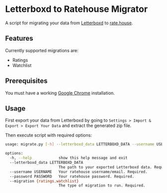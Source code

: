 # Letterboxd to Ratehouse Migrator

A script for migrating your data from [Letterboxd](https://letterboxd.com) to [rate.house](https://rate.house/).

## Features
Currently supported migrations are:
- Ratings
- Watchlist

## Prerequisites
You must have a working [Google Chrome](https://www.google.com/intl/en_uk/chrome/) installation.

## Usage
First export your data from Letterboxd by going to `Settings > Import & Export > Export Your Data` and extract the generated zip file.

Then execute script with required options:
```bash
usage: migrate.py [-h] --letterboxd_data LETTERBOXD_DATA --username USERNAME --password PASSWORD --migration {ratings,watchlist}

options:
  -h, --help            show this help message and exit
  --letterboxd_data LETTERBOXD_DATA
                        The path to your exported Letterboxd data. Required.
  --username USERNAME   Your ratehouse username/email. Required.
  --password PASSWORD   Your ratehouse password. Required.
  --migration {ratings,watchlist}
                        The type of migration to run. Required.

```